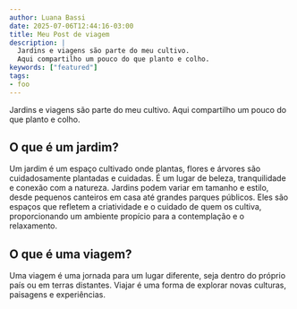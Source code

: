 ```yaml
---
author: Luana Bassi
date: 2025-07-06T12:44:16-03:00
title: Meu Post de viagem
description: |
  Jardins e viagens são parte do meu cultivo.
  Aqui compartilho um pouco do que planto e colho.
keywords: ["featured"]
tags:
- foo
---
```


Jardins e viagens são parte do meu cultivo. Aqui compartilho um pouco do que
planto e colho.

## O que é um jardim?

Um jardim é um espaço cultivado onde plantas, flores e árvores são
cuidadosamente plantadas e cuidadas. É um lugar de beleza, tranquilidade e
conexão com a natureza. Jardins podem variar em tamanho e estilo, desde
pequenos canteiros em casa até grandes parques públicos. Eles são espaços que
refletem a criatividade e o cuidado de quem os cultiva, proporcionando um
ambiente propício para a contemplação e o relaxamento.

## O que é uma viagem?

Uma viagem é uma jornada para um lugar diferente, seja dentro do próprio país ou
em terras distantes. Viajar é uma forma de explorar novas culturas, paisagens e
experiências.
